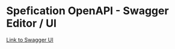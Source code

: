 # Spefication OpenAPI - Swagger Editor / UI

[Link to Swagger UI](https://petstore.swagger.io/?url=https://raw.githubusercontent.com/Daris02/Specification-OAS/master/OpenAPI-Student.TD.yml)